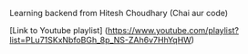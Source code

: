 Learning backend from Hitesh Choudhary (Chai aur code)

[Link to Youtube playlist] (https://www.youtube.com/playlist?list=PLu71SKxNbfoBGh_8p_NS-ZAh6v7HhYqHW)